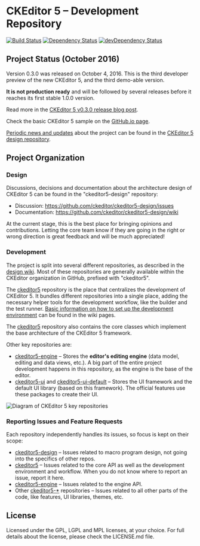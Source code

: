 CKEditor 5 – Development Repository
===================================

[![Build Status](https://travis-ci.org/ckeditor/ckeditor5.svg?branch=master)](https://travis-ci.org/ckeditor/ckeditor5)
[![Dependency Status](https://david-dm.org/ckeditor/ckeditor5.svg)](https://david-dm.org/ckeditor/ckeditor5)
[![devDependency Status](https://david-dm.org/ckeditor/ckeditor5/dev-status.svg)](https://david-dm.org/ckeditor/ckeditor5?type=dev)

## Project Status (October 2016)

Version 0.3.0 was released on October 4, 2016. This is the third developer preview of the new CKEditor 5, and the third demo-able version.

**It is not production ready** and will be followed by several releases before it reaches its first stable 1.0.0 version.

Read more in the [CKEditor 5 v0.3.0 release blog post](http://ckeditor.com/blog/Third-Developer-Preview-of-CKEditor-5-Available).

Check the basic CKEditor 5 sample on the [GitHub.io page](https://ckeditor5.github.io/).

[Periodic news and updates](https://github.com/ckeditor/ckeditor5-design/labels/announcement) about the project can be found in the [CKEditor 5 design repository](https://github.com/ckeditor/ckeditor5-design).

## Project Organization

### Design

Discussions, decisions and documentation about the architecture design of CKEditor 5 can be found in the "ckeditor5-design" repository:

* Discussion: https://github.com/ckeditor/ckeditor5-design/issues
* Documentation: https://github.com/ckeditor/ckeditor5-design/wiki

At the current stage, this is the best place for bringing opinions and contributions. Letting the core team know if they are going in the right or wrong direction is great feedback and will be much appreciated!

### Development

The project is split into several different repositories, as described in the [design wiki](https://github.com/ckeditor/ckeditor5-design/wiki/Architecture-Overview). Most of these repositories are generally available within the CKEditor organization in GitHub, prefixed with "ckeditor5".

The [ckeditor5](https://github.com/ckeditor/ckeditor5) repository is the place that centralizes the development of CKEditor 5. It bundles different repositories into a single place, adding the necessary helper tools for the development workflow, like the builder and the test runner. [Basic information on how to set up the development environment](https://github.com/ckeditor/ckeditor5/wiki/Development-Environment) can be found in the wiki pages.

The [ckeditor5](https://github.com/ckeditor/ckeditor5) repository also contains the core classes which implement the base architecture of the CKEditor 5 framework.

Other key repositories are:

* [ckeditor5-engine](https://github.com/ckeditor/ckeditor5-engine) &ndash; Stores the **editor's editing engine** (data model, editing and data views, etc.). A big part of the entire project development happens in this repository, as the engine is the base of the editor.
* [ckeditor5-ui](https://github.com/ckeditor/ckeditor5-ui) and [ckeditor5-ui-default](https://github.com/ckeditor/ckeditor5-ui-default) &ndash; Stores the UI framework and the default UI library (based on this framework). The official features use these packages to create their UI.

![Diagram of CKEditor 5 key repositories](https://cloud.githubusercontent.com/assets/630060/13987605/a668a8c6-f108-11e5-839f-c2337c5f9c39.png)

### Reporting Issues and Feature Requests

Each repository independently handles its issues, so focus is kept on their scope:

* [ckeditor5-design](https://github.com/ckeditor/ckeditor5-design) &ndash; Issues related to macro program design, not going into the specifics of other repos.
* [ckeditor5](https://github.com/ckeditor/ckeditor5) &ndash; Issues related to the core API as well as the development environment and workflow. When you do not know where to report an issue, report it here.
* [ckeditor5-engine](https://github.com/ckeditor/ckeditor5-engine) &ndash; Issues related to the engine API.
* Other [ckeditor5-*](https://github.com/ckeditor?utf8=%E2%9C%93&query=ckeditor5-) repositories &ndash; Issues related to all other parts of the code, like features, UI libraries, themes, etc.

## License

Licensed under the GPL, LGPL and MPL licenses, at your choice. For full details about the license, please check the LICENSE.md file.
